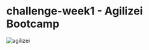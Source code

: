 # challenge-week1 - Agilizei Bootcamp

![agilizei](https://user-images.githubusercontent.com/36476341/116528966-b6518780-a8dc-11eb-90eb-f8c1414ecce1.png)

